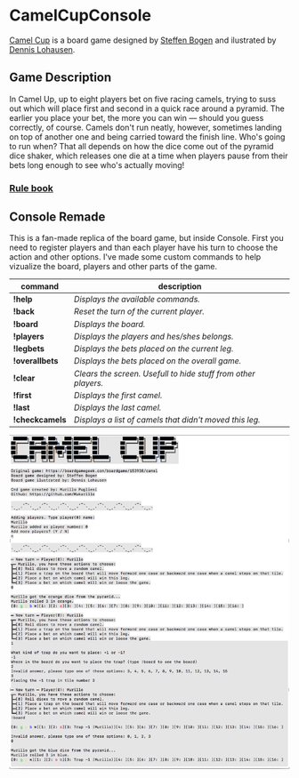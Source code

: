 # CamelCupConsole
[Camel Cup](https://boardgamegeek.com/boardgame/153938/camel) is a board game designed by [Steffen Bogen](https://boardgamegeek.com/boardgamedesigner/10067/steffen-bogen) and ilustrated by [Dennis Lohausen](https://boardgamegeek.com/boardgamedesigner/12484/dennis-lohausen).
## Game Description
In Camel Up, up to eight players bet on five racing camels, trying to suss out which will place first and second in a quick race around a pyramid. The earlier you place your bet, the more you can win — should you guess correctly, of course. Camels don't run neatly, however, sometimes landing on top of another one and being carried toward the finish line. Who's going to run when? That all depends on how the dice come out of the pyramid dice shaker, which releases one die at a time when players pause from their bets long enough to see who's actually moving!

### [Rule book](https://www.fgbradleys.com/rules/rules2/CamelUp-rules.pdf)

## Console Remade
This is a fan-made replica of the board game, but inside Console. First you need to register players and than each player have his turn to choose the action and other options.
I've made some custom commands to help vizualize the board, players and other parts of the game.

|command  |description  |
|--|--|
|**!help** |*Displays the available commands.*  |
|**!back** |*Reset the turn of the current player.*  |
|**!board** |*Displays the board.*  |
|**!players** |*Displays the players and hes/shes belongs.*  |
|**!legbets** |*Displays the bets placed on the current leg.*  |
|**!overallbets** |*Displays the bets placed on the overall game.*  |
|**!clear** |*Clears the screen. Usefull to hide stuff from other players.*  |
|**!first** |*Displays the first camel.*  |
|**!last** |*Displays the last camel.*  |
|**!checkcamels** |*Displays a list of camels that didn't moved this leg.*  |

![game sample](https://github.com/Mukarillo/CamelCupConsole/blob/master/Images/console.png?raw=true)


